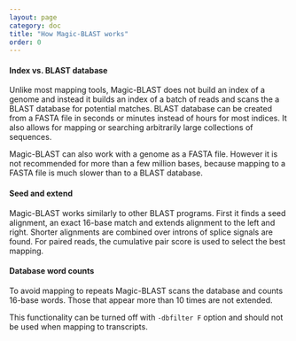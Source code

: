 ```yaml
---
layout: page
category: doc
title: "How Magic-BLAST works"
order: 0
---
```

#### Index vs. BLAST database 

Unlike most mapping tools, Magic-BLAST does not build an index of a genome and instead it builds an index of a batch of reads and scans the a BLAST database for potential matches. BLAST database can be created from a FASTA file in seconds or minutes instead of hours for most indices. It also allows for mapping or searching arbitrarily large collections of sequences.

Magic-BLAST can also work with a genome as a FASTA file. However it is not recommended for more than a few million bases, because mapping to a FASTA file is much slower than to a BLAST database. 

#### Seed and extend

Magic-BLAST works similarly to other BLAST programs. First it finds a seed alignment, an exact 16-base match and extends alignment to the left and right. Shorter alignments are combined over introns of splice signals are found. For paired reads, the cumulative pair score is used to select the best mapping.

#### Database word counts

To avoid mapping to repeats Magic-BLAST scans the database and counts 16-base words. Those that appear more than 10 times are not extended.

This functionality can be turned off with ```-dbfilter F``` option and should not be used when mapping to transcripts.



